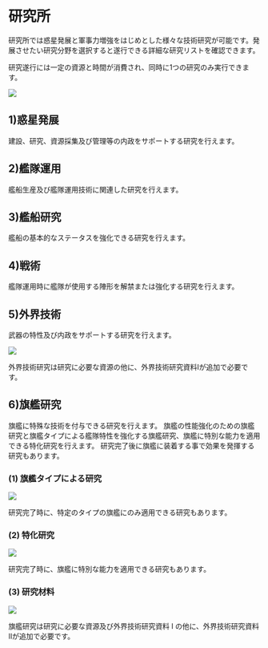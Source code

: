 # 研究所

 研究所では惑星発展と軍事力増強をはじめとした様々な技術研究が可能です。発展させたい研究分野を選択すると遂行できる詳細な研究リストを確認できます。

研究遂行には一定の資源と時間が消費され、同時に1つの研究のみ実行できます。

![](http://d3bbxo4nelobc3.cloudfront.net/html/img/help/103research.jpg)



## 1)惑星発展

建設、研究、資源採集及び管理等の内政をサポートする研究を行えます。



## 2)艦隊運用

 艦船生産及び艦隊運用技術に関連した研究を行えます。



## 3)艦船研究

艦船の基本的なステータスを強化できる研究を行えます。



## 4)戦術

艦隊運用時に艦隊が使用する陣形を解禁または強化する研究を行えます。



## 5)外界技術

武器の特性及び内政をサポートする研究を行えます。
 
![](http://d3bbxo4nelobc3.cloudfront.net/html/img/help/103_001research.jpg)
 
外界技術研究は研究に必要な資源の他に、外界技術研究資料Ⅰが追加で必要です。



## 6)旗艦研究

旗艦に特殊な技術を付与できる研究を行えます。
旗艦の性能強化のための旗艦研究と旗艦タイプによる艦隊特性を強化する旗艦研究、旗艦に特別な能力を適用できる特化研究を行えます。
研究完了後に旗艦に装着する事で効果を発揮する研究もあります。
 
 
### (1) 旗艦タイプによる研究
 
![](http://d3bbxo4nelobc3.cloudfront.net/html/img/help/103_002research.jpg)
 
研究完了時に、特定のタイプの旗艦にのみ適用できる研究もあります。
  
 
### (2) 特化研究
 
![](http://d3bbxo4nelobc3.cloudfront.net/html/img/help/103_003research.jpg)
 
研究完了時に、旗艦に特別な能力を適用できる研究もあります。
 
 
### (3) 研究材料
 
![](http://d3bbxo4nelobc3.cloudfront.net/html/img/help/103_004research.jpg)
 
旗艦研究は研究に必要な資源及び外界技術研究資料 I の他に、外界技術研究資料 IIが追加で必要です。
